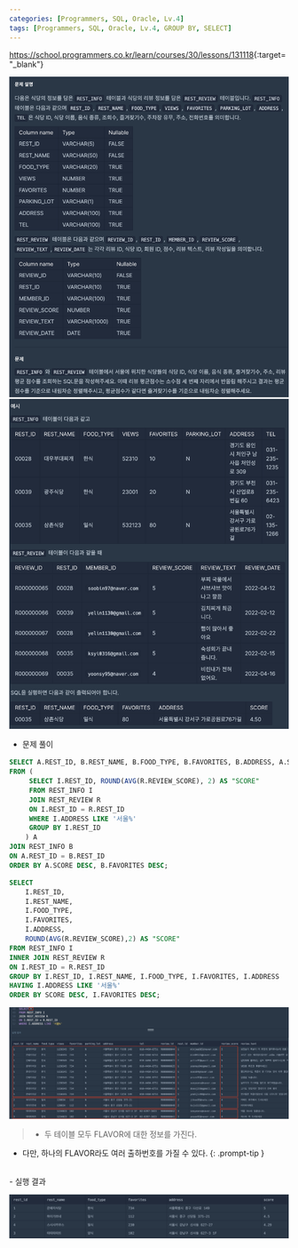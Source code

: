 ```yaml
---
categories: [Programmers, SQL, Oracle, Lv.4]
tags: [Programmers, SQL, Oracle, Lv.4, GROUP BY, SELECT] 
---
```


<https://school.programmers.co.kr/learn/courses/30/lessons/131118>{:target="_blank"}

![문제](/assets/img/programmers/sql/oracle/lv.4/%EC%84%9C%EC%9A%B8%EC%97%90_%EC%9C%84%EC%B9%98%ED%95%9C_%EC%8B%9D%EB%8B%B9_%EB%AA%A9%EB%A1%9D_%EC%B6%9C%EB%A0%A5%ED%95%98%EA%B8%B0(1).png)
![문제](/assets/img/programmers/sql/oracle/lv.4/%EC%84%9C%EC%9A%B8%EC%97%90_%EC%9C%84%EC%B9%98%ED%95%9C_%EC%8B%9D%EB%8B%B9_%EB%AA%A9%EB%A1%9D_%EC%B6%9C%EB%A0%A5%ED%95%98%EA%B8%B0(2).png)

- 문제 풀이

```sql
SELECT A.REST_ID, B.REST_NAME, B.FOOD_TYPE, B.FAVORITES, B.ADDRESS, A.SCORE
FROM (
     SELECT I.REST_ID, ROUND(AVG(R.REVIEW_SCORE), 2) AS "SCORE"
     FROM REST_INFO I
     JOIN REST_REVIEW R
     ON I.REST_ID = R.REST_ID
     WHERE I.ADDRESS LIKE '서울%'
     GROUP BY I.REST_ID
    ) A
JOIN REST_INFO B
ON A.REST_ID = B.REST_ID
ORDER BY A.SCORE DESC, B.FAVORITES DESC;
```
```sql
SELECT
    I.REST_ID,
    I.REST_NAME,
    I.FOOD_TYPE,
    I.FAVORITES,
    I.ADDRESS,
    ROUND(AVG(R.REVIEW_SCORE),2) AS "SCORE"
FROM REST_INFO I
INNER JOIN REST_REVIEW R 
ON I.REST_ID = R.REST_ID
GROUP BY I.REST_ID, I.REST_NAME, I.FOOD_TYPE, I.FAVORITES, I.ADDRESS
HAVING I.ADDRESS LIKE '서울%'
ORDER BY SCORE DESC, I.FAVORITES DESC;
```
![실행 결과](/assets/img/programmers/sql/oracle/lv.4/%EC%84%9C%EC%9A%B8%EC%97%90_%EC%9C%84%EC%B9%98%ED%95%9C_%EC%8B%9D%EB%8B%B9_%EB%AA%A9%EB%A1%9D_%EC%B6%9C%EB%A0%A5%ED%95%98%EA%B8%B0(3).png)

>  - 두 테이블 모두 FLAVOR에 대한 정보를 가진다.
  - 다만, 하나의 FLAVOR라도 여러 출하번호를 가질 수 있다. 
{: .prompt-tip }

<br>
- 실행 결과

![실행 결과](/assets/img/programmers/sql/oracle/lv.4/%EC%84%9C%EC%9A%B8%EC%97%90_%EC%9C%84%EC%B9%98%ED%95%9C_%EC%8B%9D%EB%8B%B9_%EB%AA%A9%EB%A1%9D_%EC%B6%9C%EB%A0%A5%ED%95%98%EA%B8%B0(4).png)
